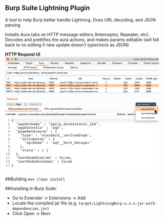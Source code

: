 Burp Suite Lightning Plugin
--

A tool to help Burp better handle Lightning. Does URL decoding, and JSON parsing. 

Installs Aura tabs on HTTP message editors (Interceptor, Repeater, etc). Decodes and prettifies the aura actions, and makes params editable (will fall back to no editing if new update doesn't typecheck as JSON)

**HTTP Request UI**
![Request panel](examples/request.png)

##Building
`mvn clean install`

##Installing
In Burp Suite:
- Go to Extender -> Extensions -> Add
- Locate the compiled jar file (e.g. `target/LightningBurp-x.x.x-jar-with-dependencies.jar`)
- Click Open -> Next
